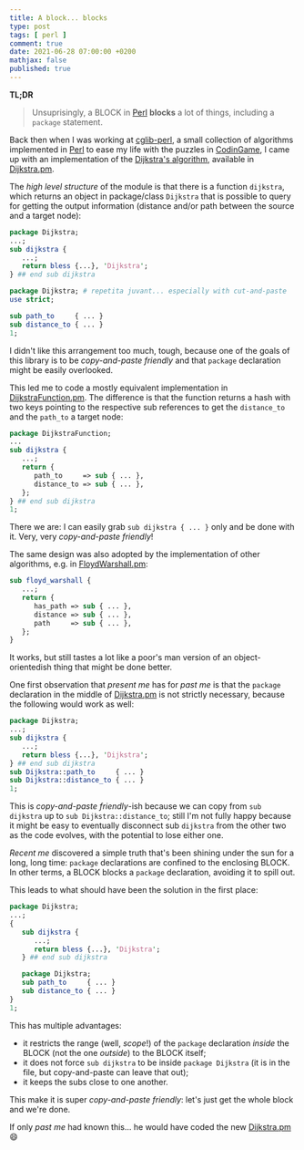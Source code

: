 ```yaml
---
title: A block... blocks
type: post
tags: [ perl ]
comment: true
date: 2021-06-28 07:00:00 +0200
mathjax: false
published: true
---
```


**TL;DR**

> Unsuprisingly, a BLOCK in [Perl][] **blocks** a lot of things,
> including a `package` statement.

Back then when I was working at [cglib-perl][], a small collection of
algorithms implemented in [Perl][] to ease my life with the puzzles in
[CodinGame][], I came up with an implementation of the [Dijkstra's
algorithm][], available in [Dijkstra.pm][original Dijkstra.pm].

The *high level structure* of the module is that there is a function
`dijkstra`, which returns an object in package/class `Dijkstra` that is
possible to query for getting the output information (distance and/or
path between the source and a target node):

```perl
package Dijkstra;
...;
sub dijkstra {
   ...;
   return bless {...}, 'Dijkstra';
} ## end sub dijkstra

package Dijkstra; # repetita juvant... especially with cut-and-paste
use strict;

sub path_to     { ... }
sub distance_to { ... }
1;
```

I didn't like this arrangement too much, tough, because one of the goals
of this library is to be *copy-and-paste friendly* and that `package`
declaration might be easily overlooked.

This led me to code a mostly equivalent implementation in
[DijkstraFunction.pm][]. The difference is that the function returns a
hash with two keys pointing to the respective sub references to get the
`distance_to` and the `path_to` a target node:

```perl
package DijkstraFunction;
...
sub dijkstra {
   ...;
   return {
      path_to     => sub { ... },
      distance_to => sub { ... },
   };
} ## end sub dijkstra
1;
```

There we are: I can easily grab `sub dijkstra { ... }` only and be done
with it. Very, very *copy-and-paste friendly*!

The same design was also adopted by the implementation of other
algorithms, e.g. in [FloydWarshall.pm][]:

```perl
sub floyd_warshall {
   ...;
   return {
      has_path => sub { ... },
      distance => sub { ... },
      path     => sub { ... },
   };
}
```

It works, but still tastes a lot like a poor's man version of an
object-orientedish thing that might be done better.

One first observation that *present me* has for *past me* is that the
`package` declaration in the middle of [Dijkstra.pm][] is not strictly
necessary, because the following would work as well:

```perl
package Dijkstra;
...;
sub dijkstra {
   ...;
   return bless {...}, 'Dijkstra';
} ## end sub dijkstra
sub Dijkstra::path_to     { ... }
sub Dijkstra::distance_to { ... }
1;
```

This is *copy-and-paste friendly*-ish because we can copy from `sub
dijkstra` up to `sub Dijkstra::distance_to`; still I'm not fully happy
because it might be easy to eventually disconnect sub `dijkstra` from
the other two as the code evolves, with the potential to lose either
one.

*Recent me* discovered a simple truth that's been shining under the sun
for a long, long time: `package` declarations are confined to the
enclosing BLOCK. In other terms, a BLOCK blocks a `package` declaration,
avoiding it to spill out.

This leads to what should have been the solution in the first place:

```perl
package Dijkstra;
...;
{
   sub dijkstra {
      ...;
      return bless {...}, 'Dijkstra';
   } ## end sub dijkstra

   package Dijkstra;
   sub path_to     { ... }
   sub distance_to { ... }
}
1;
```

This has multiple advantages:

- it restricts the range (well, *scope*!) of the `package` declaration
  *inside* the BLOCK (not the one *outside*) to the BLOCK itself;
- it does not force `sub dijkstra` to be inside `package Dijkstra` (it
  is in the file, but copy-and-paste can leave that out);
- it keeps the subs close to one another.

This make it is super *copy-and-paste friendly*: let's just get the
whole block and we're done.

If only *past me* had known this... he would have coded the new
[Dijkstra.pm][] 😄

[original Dijkstra.pm]: https://github.com/polettix/cglib-perl/blob/535534f4333c6240f8f2f3622d8a424288f63ca4/Dijkstra.pm
[Dijkstra.pm]: https://github.com/polettix/cglib-perl/blob/master/Dijkstra.pm
[DijkstraFunction.pm]: https://github.com/polettix/cglib-perl/blob/master/DijkstraFunction.pm
[Perl]: https://www.perl.org/
[CodinGame]: https://www.codingame.com/
[Dijkstra's algorithm]: https://en.wikipedia.org/wiki/Dijkstra's_algorithm
[cglib-perl]: https://github.com/polettix/cglib-perl
[FloydWarshall.pm]: https://github.com/polettix/cglib-perl/blob/master/FloydWarshall.pm
